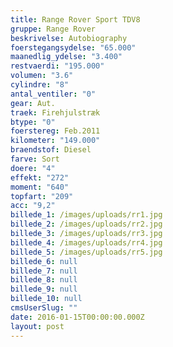 ```yaml
---
title: Range Rover Sport TDV8
gruppe: Range Rover
beskrivelse: Autobiography
foerstegangsydelse: "65.000"
maanedlig_ydelse: "3.400"
restvaerdi: "195.000"
volumen: "3.6"
cylindre: "8"
antal_ventiler: "0"
gear: Aut.
traek: Firehjulstræk
btype: "0"
foerstereg: Feb.2011
kilometer: "149.000"
braendstof: Diesel
farve: Sort
doere: "4"
effekt: "272"
moment: "640"
topfart: "209"
acc: "9,2"
billede_1: /images/uploads/rr1.jpg
billede_2: /images/uploads/rr2.jpg
billede_3: /images/uploads/rr3.jpg
billede_4: /images/uploads/rr4.jpg
billede_5: /images/uploads/rr5.jpg
billede_6: null
billede_7: null
billede_8: null
billede_9: null
billede_10: null
cmsUserSlug: ""
date: 2016-01-15T00:00:00.000Z
layout: post
---
```


